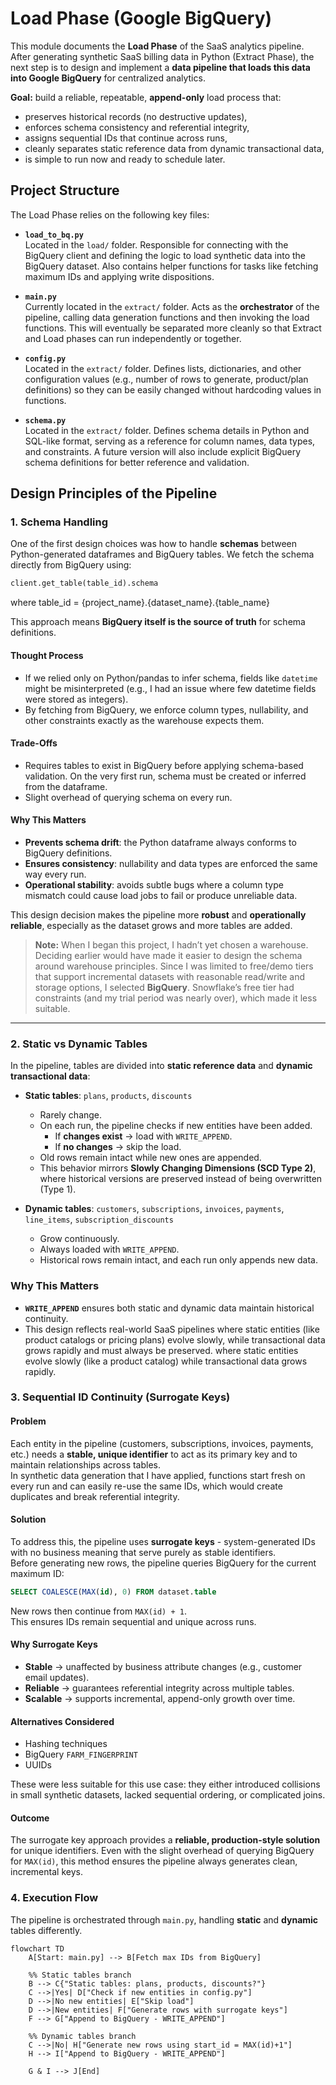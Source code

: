 # Load Phase (Google BigQuery)

This module documents the **Load Phase** of the SaaS analytics pipeline. After generating synthetic SaaS billing data in Python (Extract Phase), the next step is to design and implement a **data pipeline that loads this data into Google BigQuery** for centralized analytics.  

**Goal:** build a reliable, repeatable, **append-only** load process that:  
- preserves historical records (no destructive updates),
- enforces schema consistency and referential integrity,
- assigns sequential IDs that continue across runs,
- cleanly separates static reference data from dynamic transactional data,
- is simple to run now and ready to schedule later.


## Project Structure

The Load Phase relies on the following key files:

- **`load_to_bq.py`**  
  Located in the `load/` folder. Responsible for connecting with the BigQuery client and defining the logic to load synthetic data into the BigQuery dataset. Also contains helper functions for tasks like fetching maximum IDs and applying write dispositions.

- **`main.py`**  
  Currently located in the `extract/` folder. Acts as the **orchestrator** of the pipeline, calling data generation functions and then invoking the load functions. This will eventually be separated more cleanly so that Extract and Load phases can run independently or together.

- **`config.py`**  
  Located in the `extract/` folder. Defines lists, dictionaries, and other configuration values (e.g., number of rows to generate, product/plan definitions) so they can be easily changed without hardcoding values in functions.

- **`schema.py`**  
  Located in the `extract/` folder. Defines schema details in Python and SQL-like format, serving as a reference for column names, data types, and constraints. A future version will also include explicit BigQuery schema definitions for better reference and validation.  

## Design Principles of the Pipeline  

### 1. Schema Handling  

One of the first design choices was how to handle **schemas** between Python-generated dataframes and BigQuery tables. We fetch the schema directly from BigQuery using:

  ```python
  client.get_table(table_id).schema
  ```  
  where table_id = {project_name}.{dataset_name}.{table_name}  

This approach means **BigQuery itself is the source of truth** for schema definitions.

#### Thought Process
- If we relied only on Python/pandas to infer schema, fields like `datetime` might be misinterpreted (e.g., I had an issue where few datetime fields were stored as integers).  
- By fetching from BigQuery, we enforce column types, nullability, and other constraints exactly as the warehouse expects them.  

#### Trade-Offs
- Requires tables to exist in BigQuery before applying schema-based validation. On the very first run, schema must be created or inferred from the dataframe.  
- Slight overhead of querying schema on every run.  

#### Why This Matters
- **Prevents schema drift**: the Python dataframe always conforms to BigQuery definitions.  
- **Ensures consistency**: nullability and data types are enforced the same way every run.  
- **Operational stability**: avoids subtle bugs where a column type mismatch could cause load jobs to fail or produce unreliable data.

This design decision makes the pipeline more **robust** and **operationally reliable**, especially as the dataset grows and more tables are added.  

> **Note:** When I began this project, I hadn’t yet chosen a warehouse. Deciding earlier would have made it easier to design the schema around warehouse principles. Since I was limited to free/demo tiers that support incremental datasets with reasonable read/write and storage options, I selected **BigQuery**. Snowflake’s free tier had constraints (and my trial period was nearly over), which made it less suitable.  

---  

### 2. Static vs Dynamic Tables

In the pipeline, tables are divided into **static reference data** and **dynamic transactional data**:

- **Static tables**: `plans`, `products`, `discounts`  
  - Rarely change.  
  - On each run, the pipeline checks if new entities have been added.  
    - If **changes exist** → load with `WRITE_APPEND`.  
    - If **no changes** → skip the load.  
  - Old rows remain intact while new ones are appended.  
  - This behavior mirrors **Slowly Changing Dimensions (SCD Type 2)**, where historical versions are preserved instead of being overwritten (Type 1).  

- **Dynamic tables**: `customers`, `subscriptions`, `invoices`, `payments`, `line_items`, `subscription_discounts`  
  - Grow continuously.  
  - Always loaded with `WRITE_APPEND`.  
  - Historical rows remain intact, and each run only appends new data.  

### Why This Matters  
- **`WRITE_APPEND`** ensures both static and dynamic data maintain historical continuity.  
- This design reflects real-world SaaS pipelines where static entities (like product catalogs or pricing plans) evolve slowly, while transactional data grows rapidly and must always be preserved.
where static entities evolve slowly (like a product catalog) while transactional data grows rapidly.  

### 3. Sequential ID Continuity (Surrogate Keys)

#### Problem
Each entity in the pipeline (customers, subscriptions, invoices, payments, etc.) needs a **stable, unique identifier** to act as its primary key and to maintain relationships across tables.  
In synthetic data generation that I have applied, functions start fresh on every run and can easily re-use the same IDs, which would create duplicates and break referential integrity.

#### Solution
To address this, the pipeline uses **surrogate keys** - system-generated IDs with no business meaning that serve purely as stable identifiers.  
Before generating new rows, the pipeline queries BigQuery for the current maximum ID:  

```sql
SELECT COALESCE(MAX(id), 0) FROM dataset.table
```  
New rows then continue from `MAX(id) + 1`.  
This ensures IDs remain sequential and unique across runs.  

#### Why Surrogate Keys
- **Stable** → unaffected by business attribute changes (e.g., customer email updates).  
- **Reliable** → guarantees referential integrity across multiple tables.  
- **Scalable** → supports incremental, append-only growth over time.  

#### Alternatives Considered
- Hashing techniques  
- BigQuery `FARM_FINGERPRINT`  
- UUIDs  

These were less suitable for this use case: they either introduced collisions in small synthetic datasets, lacked sequential ordering, or complicated joins.  

#### Outcome
The surrogate key approach provides a **reliable, production-style solution** for unique identifiers. Even with the slight overhead of querying BigQuery for `MAX(id)`, this method ensures the pipeline always generates clean, incremental keys.  

### 4. Execution Flow  

The pipeline is orchestrated through `main.py`, handling **static** and **dynamic** tables differently.

```mermaid
flowchart TD
    A[Start: main.py] --> B[Fetch max IDs from BigQuery]

    %% Static tables branch
    B --> C{"Static tables: plans, products, discounts?"}
    C -->|Yes| D["Check if new entities in config.py"]
    D -->|No new entities| E["Skip load"]
    D -->|New entities| F["Generate rows with surrogate keys"]
    F --> G["Append to BigQuery - WRITE_APPEND"]

    %% Dynamic tables branch
    C -->|No| H["Generate new rows using start_id = MAX(id)+1"]
    H --> I["Append to BigQuery - WRITE_APPEND"]

    G & I --> J[End]
```








